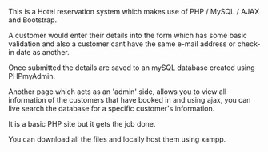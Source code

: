 This is a Hotel reservation system which makes use of PHP / MySQL / AJAX and Bootstrap.

A customer would enter their details into the form which has some basic validation and
also a customer cant have the same e-mail address or check-in date as another.

Once submitted the details are saved to an mySQL database created using PHPmyAdmin.

Another page which acts as an 'admin' side, allows you to view all information of the
customers that have booked in and using ajax, you can live search the database for a
specific customer's information.

It is a basic PHP site but it gets the job done.

You can download all the files and locally host them using xampp.
